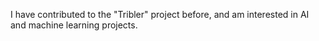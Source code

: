 I have contributed to the "Tribler" project before, and am interested in AI and machine learning projects.
